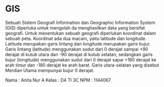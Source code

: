# GIS
Sebuah Sistem Geografi Information dan Geographic Information System (GIS) diperluka untuk mengolah da menghasilkan data yang bersifat geografi.
 Untuk menentukan sebuah geografi diperlukan koordinat dalam sebuah peta. Koordinat ada dua macam, 
yaitu latitude dan longitude. Latitude merupakan garis lintang dan longitude merupakan garis bujur.
Garis lintang (latitude)  menggunakan sudut dari 0 derajat sampai +90 derajat di kutub utara dan -90 derajat di kutub selatan,
 sedangkan garis bujur (longitude) menggunakan sudut dari 0 derajat sapai +180 derajat ke arah timur dan -180 derajat ke arah barat.
 Garis utara-selatan yang disebut Merdian Utama mempunyai bujur 0 derajat.
 
 
 
Nama : Anita Nur A
Kelas : D4 TI 3C
NPM  : 1144067